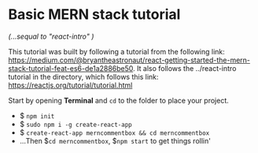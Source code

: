 # Basic MERN stack tutorial
*(...sequal to "react-intro" )*

This tutorial was built by following a tutorial from the following link: https://medium.com/@bryantheastronaut/react-getting-started-the-mern-stack-tutorial-feat-es6-de1a2886be50. It also follows the ../react-intro tutorial in the directory, which follows this link: https://reactjs.org/tutorial/tutorial.html

Start by opening **Terminal** and `cd` to the folder to place your project.

- $ `npm init`
- $ `sudo npm i -g create-react-app`
- $ `create-react-app merncommentbox && cd merncommentbox`
- ...Then $`cd merncommentbox`, $`npm start` to get things rollin'
